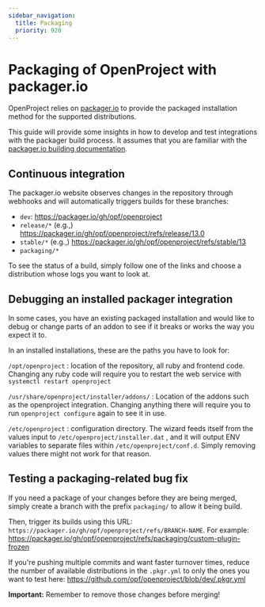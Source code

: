 ```yaml
---
sidebar_navigation:
  title: Packaging
  priority: 920
---
```


# Packaging of OpenProject with packager.io

OpenProject relies on [packager.io](https://packager.io) to provide the packaged installation method for the supported distributions.

This guide will provide some insights in how to develop and test integrations with the packager build process. It assumes that you are familiar with the [packager.io building documentation](https://github.com/crohr/pkgr/wiki).

## Continuous integration

The packager.io website observes changes in the repository through webhooks and will automatically triggers builds for these branches:

- `dev`: https://packager.io/gh/opf/openproject
- `release/*` (e.g.,) https://packager.io/gh/opf/openproject/refs/release/13.0
- `stable/*` (e.g.,) https://packager.io/gh/opf/openproject/refs/stable/13
- `packaging/*`

To see the status of a build, simply follow one of the links and choose a distribution whose logs you want to look at.



## Debugging an installed packager integration

In some cases, you have an existing packaged installation and would like to debug or change parts of an addon to see if it breaks or works the way you expect it to.

In an installed installations, these are the paths you have to look for:

`/opt/openproject` : location of the repository, all ruby and frontend code. Changing any ruby code will require you to restart the web service with `systemctl restart openproject`

`/usr/share/openproject/installer/addons/` : Location of the addons such as the openproject integration. Changing anything there will require you to run `openproject configure` again to see it in use.

`/etc/openproject` : configuration directory. The wizard feeds itself from the values input to `/etc/openproject/installer.dat` , and it will output ENV variables to separate files within `/etc/openproject/conf.d`. Simply removing values there might not work for that reason.

## Testing a packaging-related bug fix

If you need a package of your changes before they are being merged, simply create a branch with the prefix `packaging/` to allow it being build.

Then, trigger its builds using this URL: `https://packager.io/gh/opf/openproject/refs/BRANCH-NAME`. For example: https://packager.io/gh/opf/openproject/refs/packaging/custom-plugin-frozen

If you're pushing multiple commits and want faster turnover times, reduce the number of available distributions in the `.pkgr.yml` to only the ones you want to test here: https://github.com/opf/openproject/blob/dev/.pkgr.yml

**Important:** Remember to remove those changes before merging!
